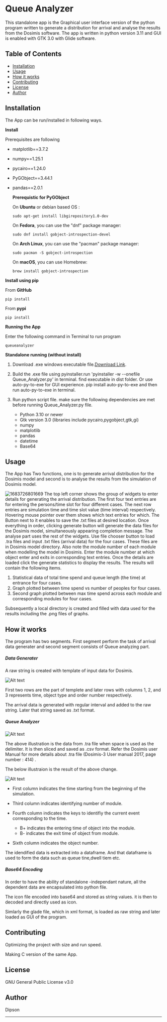 # Queue Analyzer

This standalone app is the Graphical user interface version of the python program written to generate a distribution for arrival and analyse the results from the Dosimis software. The app is written in python version 3.11 and GUI is enabled with GTK 3.0 with Glide software.

## Table of Contents

- [Installation](#installation)
- [Usage](#usage)
- [How it works](#how-it-works)
- [Contributing](#contributing)
- [License](#license)
- [Author](#author)

## Installation

The App can be run/installed in following ways.

**Install**

Prerequisites are following

- matplotlib==3.7.2

- numpy==1.25.1

- pycairo==1.24.0

- PyGObject==3.44.1

- pandas==2.0.1

  **Prerequistic for PyGObject**

  

  On **Ubuntu** or debian based OS :

  ```
  sudo apt-get install libgirepository1.0-dev
  ```

  On **Fedora**, you can use the "dnf" package manager:

  ```
  sudo dnf install gobject-introspection-devel
  ```

  On **Arch Linux**, you can use the "pacman" package manager:

  ```
  sudo pacman -S gobject-introspection
  ```

  On **macOS**, you can use Homebrew:

  ```
  brew install gobject-introspection
  ```

**Install using pip**

From **GitHub**

```
pip install 
```

From **pypi**

```
pip install 
```

**Running the App**

Enter the following command in Terminal to run program

```
queueanalyzer
```

**Standalone running (without install)**

1. Download .exe windows executable file.[Download Link](https://drive.google.com/file/d/112hH66TlmQ7xwqi7EwZhJhfROGHBMQms/view?usp=share_link).
2. Build the .exe file using pyinstaller.run 'pyinstaller -w --onefile Queue_Analyzer.py' in terminal.
   find executable in dist folder.
   Or use auto-py-to-exe for GUI experience.
   pip install auto-py-to-exe and then run auto-py-to-exe in terminal.
3. Run python script file. make sure the following dependencies are met before running Queue_Analyzer.py file.

   - Python 3.10 or newer
   - Gtk version 3.0 (libraries include pycairo,pygobject,gtk,gi)
   - numpy
   - matplotlib
   - pandas
   - datetime
   - Base64

## Usage

The App has Two functions, one is to generate arrival distribution for the Dosimis model and second is to analyse the results from the simulation of Dosimis model.

![1683726801669](https://raw.githubusercontent.com/dipson94/Queue-Analyzer/main/image/readme/1683726801669.png)
The top left corner shows the group of widgets to enter details for generating the arrival distribution. The first four text entries are for entering the persons/time slot for four different cases. The next row entries are simulation time and time slot value (time interval) respectively. Hovering mouse pointer over them shows which text entries for which. The Button next to it enables to save the .txt files at desired location. Once everything in order, clicking generate button will generate the data files for the Dosimis model, simultaneously appearing completion message.
The analyse part uses the rest of the widgets. Use file chooser button to load .tra files and input .txt files (arrival data) for the four cases. These files are in Dosimis model directory. Also note the module number of each module when modelling the model in Dosimis. Enter the module number at which object enter and exits in corresponding text entries. Once the details are loaded click the generate statistics to display the results.
The results will contain the following items.

1. Statistical data of total time spend and queue length (the time) at entrance for four cases.
2. Graph plotted between time spend vs number of peoples for four cases.
3. Second graph plotted between max time spend across each module and corresponding modules for four cases.

Subsequently a local directory is created and filled with data used for the results including the .png files of graphs.

## How it works

The program has two segments. First segment perform the task of arrival data generater and second segment consists of Queue analyzing part.

##### Data Generater

A raw string is created with template of input data for Dosimis.

![Alt text](https://raw.githubusercontent.com/dipson94/Queue-Analyzer/main/image/readme/1683685484731.png)

First two rows are the part of templete and later rows with columns 1, 2, and 3 represents time, object type and order number respectively.

The arrival data is generated with regular interval and added to the raw string. Later that string saved as .txt format.

##### Queue Analyzer

![Alt text](https://raw.githubusercontent.com/dipson94/Queue-Analyzer/main/image/readme/1683686296907.png)

The above illustration is the data from .tra file when space is used as the delimiter. It is then sliced and saved as .csv format.
Refer the Dosimis user Manual for more details about .tra file (Dosimis-3 User manual 2017, page number : 414) .

The below illustraion is the result of the above change.

![Alt text](https://raw.githubusercontent.com/dipson94/Queue-Analyzer/main/image/readme/1683686156741.png)

* First column indicates the time starting from the beginning of the simulation.
* Third column indicates identifying number of module.
* Fourth column indicates the keys to identifiy the current event corresponding to the time.

  - B+ indicates the entering time of object into the module.
  - B- indicates the exit time of object from module.
* Sixth column indicates the object number.

The idendified data is extracted into a dataframe. And that dataframe is used to form the data such as queue tine,dwell tiem etc.

##### Base64 Encoding

In order to have the ability of standalone -independant nature, all the dependent data are encapsulated into python file.

The icon file encoded into base64 and stored as string values. it is then to decoded and directly used as icon.

Simlarly the glade file, which in xml format, is loaded as raw string and later loaded as GUI of the program.

## Contributing

Optimizing the project with size and run speed.

Making C version of the same App.

## License

GNU General Public License v3.0

## Author

Dipson

---
